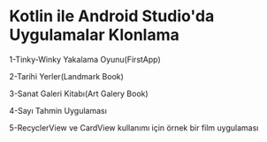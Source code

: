 # Kotlin ile Android Studio'da Uygulamalar Klonlama
1-Tinky-Winky Yakalama Oyunu(FirstApp)

2-Tarihi Yerler(Landmark Book)

3-Sanat Galeri Kitabı(Art Galery Book)

4-Sayı Tahmin Uygulaması
 
5-RecyclerView ve CardView kullanımı için örnek bir film uygulaması

